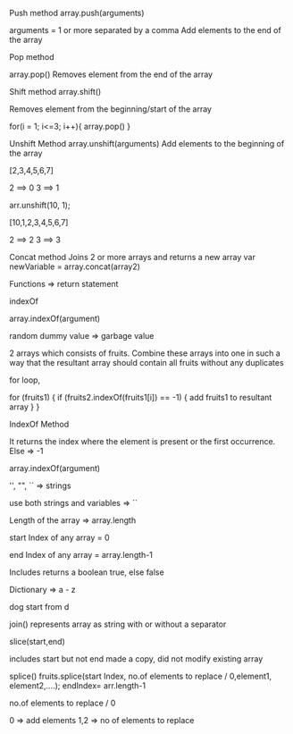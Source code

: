 Push method
array.push(arguments)

arguments = 1 or more separated by a comma
Add elements to the end of the array

Pop method

array.pop()
Removes element from the end of the array

Shift method
array.shift()

Removes element from the beginning/start of the array

for(i = 1; i<=3; i++){
array.pop()
}

Unshift Method
array.unshift(arguments)
Add elements to the beginning of the array

[2,3,4,5,6,7]

2 ==> 0
3 ==> 1

arr.unshift(10, 1);

[10,1,2,3,4,5,6,7]

2 ==> 2
3 ==> 3

Concat method
Joins 2 or more arrays and returns a new array
var newVariable = array.concat(array2)

Functions => return statement

indexOf

array.indexOf(argument)

random dummy value => garbage value

2 arrays which consists of fruits. Combine these arrays into one in such a way that the resultant array should contain all fruits without any duplicates

for loop,

for (fruits1) {
if (fruits2.indexOf(fruits1[i]) == -1) {
add fruits1 to resultant array
}
}

IndexOf Method

It returns the index where the element is present or the first occurrence. Else => -1

array.indexOf(argument)

'', "", `` => strings

use both strings and variables => ``

Length of the array => array.length

start Index of any array = 0

end Index of any array = array.length-1

Includes
returns a boolean
true, else false

Dictionary => a - z

dog
start from d

join()
represents array as string with or without a separator

slice(start,end)

includes start but not end
made a copy, did not modify existing array

splice()
fruits.splice(start Index, no.of elements to replace / 0,element1, element2,....);
endIndex= arr.length-1

no.of elements to replace / 0

0 => add elements
1,2 => no of elements to replace
